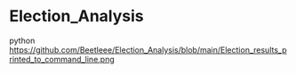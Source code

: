 # Election_Analysis
python 
https://github.com/Beetleee/Election_Analysis/blob/main/Election_results_printed_to_command_line.png
